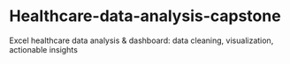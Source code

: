 # Healthcare-data-analysis-capstone
Excel healthcare data analysis &amp; dashboard: data cleaning, visualization, actionable insights
